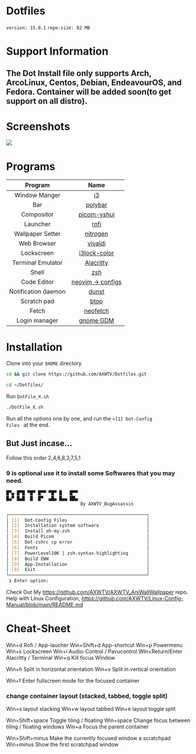 # Dotfiles
<p><code>version: 15.0.1</code> <code>repo-size: 82 MB</code></p>

# Support Information

## The Dot Install file only supports Arch, ArcoLinux, Centos, Debian, EndeavourOS, and Fedora. Container will be added soon(to get support on all distro).

# Screenshots

<img src="https://raw.githubusercontent.com/AXWTV/Dotfiles/main/.github/Screenshot%20from%202023-07-11%2016-23-02.png">

# Programs

|       Program       |                                                             Name                                                              |
| :-----------------: | :---------------------------------------------------------------------------------------------------------------------------: |
|    Window Manger    |                                         [i3](https://github.com/baskerville/bspwm)                                            |
|         Bar         |                                         [polybar](https://github.com/polybar/polybar)                                         |
|     Compositor      |                                      [picom-yshui](https://github.com/yshui/picom)                                            |
|      Launcher       |                                          [rofi](https://github.com/davatorium/rofi)                                           |
|  Wallpaper Setter   |                                              [nitrogen](https://github.com/l3ib/nitrogen)                                     |
|     Web Browser     |                                     [vivaldi](https://vivaldi.com/desktop/)                                                   |
|     Lockscreen      |                                   [i3lock-color](https://github.com/Raymo111/i3lock-color)                                    |
|  Terminal Emulator  |                                      [Alacritty](https://github.com/alacritty/alacritty)                                      |
|        Shell        |                                                  [zsh](https://www.zsh.org)                                                   |
|     Code Editor     |                                 [neovim -> configs](https://github.com/AXWTV/Dotfiles/tree/main/.config/nvim)                 |
| Notification daemon |                                              [dunst](https://dunst-project.org/)                                              |
|     Scratch pad     |                                           [btop](https://github.com/aristocratos/btop)                                           |
|        Fetch        |                                     [neofetch](https://github.com/AXWTV/Dotfiles/tree/main/.config/neofetch)                  |
|    Login manager    |                                        [gnome GDM](https://github.com/gdm-settings/gdm-settings)                              |

# Installation

<p>Clone into your <code>$HOME</code> directory</p>

```bash
cd && git clone https://github.com/AXWTV/Dotfiles.git
```

```bash
cd ~/Dotfiles/
```

<p>Run <code>DotFile_X.sh</code></p>

```bash
./DotFile_X.sh
```

Run all the options one by one, and run the <code>>[1] Dot-Config Files </code> at the end.

## But Just incase...
Follow this order 2,4,6,8,3,7,5,1

### 9 is optional use it to install some Softwares that you may need.

```bash
█▀▄ █▀█ ▀█▀ █▀▀ ▀█▀ █   █▀▀
█▄▀ █▄█  █  █▀  ▄█▄ █▄▄ ██▄
                            By AXWTV_BugAssassin

┌────────────────────────────────────────────────────┐
│ [1]  Dot-Config Files                              │
│ [2]  Installation system software                  │
│ [3]  Install oh-my-zsh                             │
│ [4]  Build Picom                                   │
│ [5]  Dot-zshrc cp error                            │
│ [6]  Fonts                                         │
│ [7]  PowerLevel10K | zsh-syntax-highlighting       │
│ [8]  Build EWW                                     │
│ [9]  App-Installation                              │
│ [0]  Exit                                          │
└────────────────────────────────────────────────────┘
 ❯ Enter option:
``` 

Check Out My https://github.com/AXWTV/AXWTV_AniWallWallpaper repo.
Help with Linux Configuration, https://github.com/AXWTV/Linux-Config-Manual/blob/main/README.md

# Cheat-Sheet

Win+d            Rofi / App-laucher
Win+Shift+d      App-shortcut
Win+p            Powermenu
Win+x            Lockscreen
Win+i            Audio-Control / Pavucontrol
WIn+Return/Enter Alacritty / Terminal
Win+q            Kill focus Window

Win+h            Split in horizontal orientation
Win+v            Split in vertical orientation

Win+f            Enter fullscreen mode for the focused container


### change container layout (stacked, tabbed, toggle split)
Win+s layout stacking
Win+w layout tabbed
Win+e layout toggle split

Win+Shift+space  Toggle tiling / floating
Win+space        Change focus between tiling / floating windows
Win+a            Focus the parent container

Win+Shift+minus  Make the currently focused window a scratchpad
Win+minus        Show the first scratchpad window



